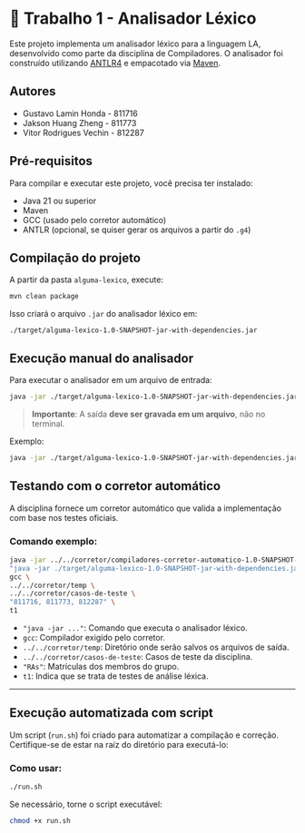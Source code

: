 # 📘 Trabalho 1 - Analisador Léxico 

Este projeto implementa um analisador léxico para a linguagem LA, desenvolvido como parte da disciplina de Compiladores. O analisador foi construído utilizando [ANTLR4](https://www.antlr.org/) e empacotado via [Maven](https://maven.apache.org/).

## Autores

- Gustavo Lamin Honda - 811716
- Jakson Huang Zheng - 811773
- Vitor Rodrigues Vechin - 812287

## Pré-requisitos

Para compilar e executar este projeto, você precisa ter instalado:

- Java 21 ou superior
- Maven
- GCC (usado pelo corretor automático)
- ANTLR (opcional, se quiser gerar os arquivos a partir do `.g4`)

## Compilação do projeto

A partir da pasta `alguma-lexico`, execute:

```bash
mvn clean package
```

Isso criará o arquivo `.jar` do analisador léxico em:

```
./target/alguma-lexico-1.0-SNAPSHOT-jar-with-dependencies.jar
```

## Execução manual do analisador

Para executar o analisador em um arquivo de entrada:

```bash
java -jar ./target/alguma-lexico-1.0-SNAPSHOT-jar-with-dependencies.jar caminho/entrada.txt caminho/saida.txt
```

> **Importante**: A saída **deve ser gravada em um arquivo**, não no terminal.

Exemplo:

```bash
java -jar ./target/alguma-lexico-1.0-SNAPSHOT-jar-with-dependencies.jar ../casos-de-teste/arquivo1.txt ../temp/saida.txt
```

## Testando com o corretor automático

A disciplina fornece um corretor automático que valida a implementação com base nos testes oficiais.

### Comando exemplo:

```bash
java -jar ../../corretor/compiladores-corretor-automatico-1.0-SNAPSHOT-jar-with-dependencies.jar \
"java -jar ./target/alguma-lexico-1.0-SNAPSHOT-jar-with-dependencies.jar" \
gcc \
../../corretor/temp \
../../corretor/casos-de-teste \
"811716, 811773, 812287" \
t1
```

- `"java -jar ..."`: Comando que executa o analisador léxico.
- `gcc`: Compilador exigido pelo corretor.
- `../../corretor/temp`: Diretório onde serão salvos os arquivos de saída.
- `../../corretor/casos-de-teste`: Casos de teste da disciplina.
- `"RAs"`: Matrículas dos membros do grupo.
- `t1`: Indica que se trata de testes de análise léxica.

---

## Execução automatizada com script

Um script (`run.sh`) foi criado para automatizar a compilação e correção. Certifique-se de estar na raíz do diretório para executá-lo:

### Como usar:

```bash
./run.sh
```

Se necessário, torne o script executável:

```bash
chmod +x run.sh
```
